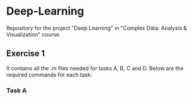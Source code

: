 # Deep-Learning

Repository for the project "Deep Learning" in "Complex Data: Analysis & Visualization" course.

## Exercise 1

It contains all the .m files needed for tasks A, B, C and D. 
Below are the required commands for each task:

### Task A
